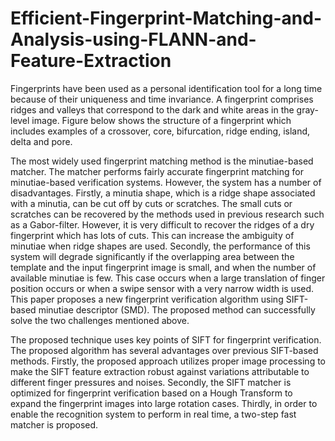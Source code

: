 # Efficient-Fingerprint-Matching-and-Analysis-using-FLANN-and-Feature-Extraction

Fingerprints have been used as a personal identification tool for a long time because of their
uniqueness and time invariance. A fingerprint comprises ridges and valleys that correspond to the
dark and white areas in the gray-level image. Figure below shows the structure of a fingerprint which
includes examples of a crossover, core, bifurcation, ridge ending, island, delta and pore.

The most widely used fingerprint matching method is the minutiae-based matcher. The matcher
performs fairly accurate fingerprint matching for minutiae-based verification systems. However, the
system has a number of disadvantages. Firstly, a minutia shape, which is a ridge shape associated
with a minutia, can be cut off by cuts or scratches. The small cuts or scratches can be recovered by
the methods used in previous research such as a Gabor-filter. However, it is very difficult to recover
the ridges of a dry fingerprint which has lots of cuts. This can increase the ambiguity of minutiae
when ridge shapes are used. Secondly, the performance of this system will degrade significantly if
the overlapping area between the template and the input fingerprint image is small, and when the
number of available minutiae is few. This case occurs when a large translation of finger position
occurs or when a swipe sensor with a very narrow width is used. This paper proposes a new
fingerprint verification algorithm using SIFT-based minutiae descriptor (SMD). The proposed
method can successfully solve the two challenges mentioned above.

The proposed technique uses key points of SIFT for fingerprint verification. The proposed algorithm
has several advantages over previous SIFT-based methods. Firstly, the proposed approach utilizes
proper image processing to make the SIFT feature extraction robust against variations attributable to
different finger pressures and noises. Secondly, the SIFT matcher is optimized for fingerprint
verification based on a Hough Transform to expand the fingerprint images into large rotation cases.
Thirdly, in order to enable the recognition system to perform in real time, a two-step fast matcher is
proposed.
